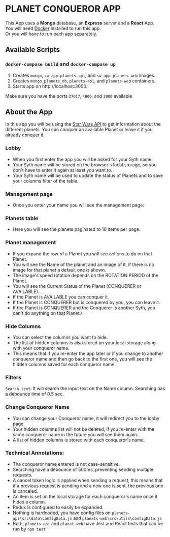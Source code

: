 # PLANET CONQUEROR APP

This App uses a **Mongo** database, an **Express** server and a **React** App.\
You will need [Docker](https://www.docker.com/products/personal/) installed to run this app.\
Or you will have to run each app separately.

## Available Scripts

### `docker-compose build` and `docker-compose up`
1. Creates `mongo`, `sw-app-planets-api`, and `sw-app-planets-web` images.
2. Creates `mongo_planets_db`, `planets-api`, and `planets-web` containers.
4. Starts app on http://localhost:3000.

Make sure you have the ports `27017`, `4000`, and `3000` available


## About the App
In this app you will be using the [Star Wars API](https://swapi.dev/documentation#planets) to get information about the different planets. You can conquer an available Planet or leave it if you already conquer it.

### Lobby
- When you first enter the app you will be asked for your Syth name.
- Your Syth name will be stored on the browser's local storage, so you don't have to enter it again at least you want to.
- Your Syth name will be used to update the status of Planets and to save your columns filter of the table.


### Management page
- Once you enter your name you will see the management page:


### Planets table
- Here you will see the planets paginated to 10 items per page.


### Planet management
- If you expand the row of a Planet you will see actions to do on that Planet.
- You will see the Name of the planet and an image of it, if there is no image for that planet a default one is shown.
- The image's speed rotation depends on the ROTATION PERIOD of the Planet.
- You will see the Current Status of the Planet (CONQUERER or AVAILABLE).
- If the Planet is AVAILABLE you can conquer it.
- If the Planet is CONQUERER but is conquered by you, you can leave it.
- If the Planet is CONQUERER and the Conquerer is another Syth, you can't do anything on that Planet.\








### Hide Columns
- You can select the columns you want to hide.
- The list of hidden columns is also stored on your local storage along with your conqueror name.
- This means that if you re-enter the app later or if you change to another conqueror name and then go back to the first one, you will see the hidden columns saved for each conqueror name.



### Filters
`Search text`: It will search the input text on the Name column. Searching has a debounce time of 0.5 sec.



### Change Conqueror Name
- You can change your Conqueror name, it will redirect you to the lobby page.
- Your hidden columns list will not be deleted, if you re-enter with the same conqueror name in the future you will see them again.
- A list of hidden columns is stored with each conqueror's name.


### Technical Annotations:
- The conqueror name entered is not case-sensitive.
- Searching have a debounce of 500ms, preventing sending multiple requests.
- A cancel token logic is applied when sending a request, this means that if a previous request is pending and a new one is sent, the previous one is canceled.
- An item is set on the local storage for each conqueror's name once it hides a column.
- Redux is configured to easily be expanded.
- Nothing is hardcoded, you have config files on `planets-api\src\data\configData.js` and `planets-web\src\utils\configData.js`
- Both, `planets-api` and `planet-web` have Jest and React tests that can be run by `npm test`
